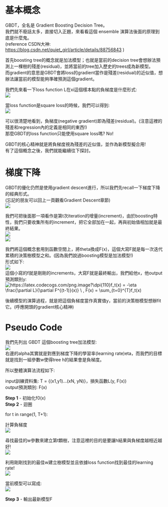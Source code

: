 # 基本概念
GBDT，全名是 Gradient Boosting  Decision Tree。  
我們就不廢話太多，直接切入正題，來看看這個 ensemble 演算法後面的原理到底是什麼鬼。  
(reference CSDN大神: https://blog.csdn.net/quiet_girl/article/details/88756843 )  

首先boosting tree的概念就是加法模型；也就是當前的decision tree會想辦法預測上一棵樹的殘差(residual)，並將當前的tree加入歷史的trees成為新模型。  
而gradient的意思是GBDT會將loss的gradient當作是殘差(residual)的近似值，想辦法讓當前的模型能夠準確預測這個gradient。  

我們先來看一下loss function L在xi這個樣本點的負梯度是什麼形式:  
<img src="https://latex.codecogs.com/png.image?\dpi{110}-[\frac{\partial&space;L(y_i,&space;F_{m-1}(x_i))}{\partial&space;F_{m-1}(x_i)}]" />  

當loss function是square loss的時候，我們可以得到:  
<img src="https://latex.codecogs.com/png.image?\dpi{110}L(y,&space;F(x))=\frac{1}{2}\sum_{i=0}^{n}(y-F(x_i))^2&space;\Rightarrow&space;\frac{\partial&space;L}{\partial&space;F(x_i)}=&space;-(y-F(x_i))" />

可以很清楚地看到，負梯度(negative gradient)即為殘差(residual)。(注意這裡的殘差和regression內的定義是相同的東西!)  
那麼GBDT的loss function只能使用square loss嗎? No!  

GBDT的核心精神就是將負梯度視為殘差的近似值，並作為新模型擬合用!  
有了這個概念之後，我們就能繼續往下探討。  

# 梯度下降
GBDT的優化仍然是使用gradient descent進行，所以我們先recall一下梯度下降的經典形式。  
(忘記的朋友可以回上一頁觀看Gradient Descent章節)    
<img src="https://latex.codecogs.com/png.image?\dpi{110}\theta^{(t)}&space;=&space;\theta&space;^{(t-1)}&space;-&space;\eta&space;\frac{\partial&space;L}{\partial&space;\theta^{(t-1)}}&space;"  />  

我們可把後面那一項看作是第t次iteration的增量(increment)，由於boosting特性，我們只要收集所有的increment，把它全部加在一起，再與初始值相加就是最終結果。  
<img src="https://latex.codecogs.com/png.image?\dpi{110}\theta_{increment}^{(t)}&space;=&space;-&space;\eta&space;\frac{\partial&space;L}{\partial&space;\theta^{(t-1)}}&space;" />  
<img src="https://latex.codecogs.com/png.image?\dpi{110}\theta_{final}&space;=&space;\theta^{(0)}&space;&plus;&space;\sum_{t=1}^{T}\theta_{increment}^{(t)}&space;" />  

我們將這個概念套用到函數空間上，將theta換成F(x)，這個大寫F就是每一次迭代累積的決策樹模型之和。(因為我們說過boosting模型是加法模型!)  
形式如下:  
<img src="https://latex.codecogs.com/png.image?\dpi{110}F^{(t)}(x)&space;=&space;F^{(t-1)}(x)&space;&plus;&space;f_t(x)&space;"  />  
這個小寫的f就是剛剛的increments，大寫F就是最終輸出，我們給他x，他output預測類別y:  
<img src="https://latex.codecogs.com/png.image?\dpi{110}f_t(x)&space;=&space;-\eta&space;\frac{\partial&space;L}{\partial&space;F^{(t-1)}(x)}&space;\&space;,&space;F(x)&space;=&space;\sum_{t=0}^{T}f_t(x)" title="https://latex.codecogs.com/png.image?\dpi{110}f_t(x) = -\eta \frac{\partial L}{\partial F^{(t-1)}(x)} \ , F(x) = \sum_{t=0}^{T}f_t(x)" />  

後續模型的演算過程，就是把這個負梯度當作真實值y，當前的決策樹模型想辦fit它。(呼應開頭的gradient核心精神)  

# Pseudo Code
我們先列出 GBDT 這個boosting tree加法模型:  
<img src="https://latex.codecogs.com/png.image?\dpi{110}F(x;w)&space;=&space;\sum_{t=0}^{T}f_t(x;w_t)&space;=&space;\sum_{t=0}^{T}\alpha_t&space;h^{(t)}(x;w_t)&space;" />  
右邊的alpha其實就是對應到梯度下降的學習率(learning rate)eta，而我們的目標就是找到一組參數w使得tree h的結果會是負梯度。  

所以整體演算法流程如下:  

input訓練資料集: T = {(x1,y1)...(xN, yN)}，損失函數L(y, F(x))  
output預測類別: F(x)  

**Step 1** - 初始化f0(x)  
**Step 2** - 迴圈  

for t in range(1, T+1):  

  計算負梯度  
  <img src="https://latex.codecogs.com/png.image?\dpi{110}\hat{h}^{(t)}(x_i)=-[\frac{\partial&space;L(y_i,&space;F^{(t-1)}(x_i))}{\partial&space;F^{(t-1)}(x_i)}]&space;,&space;\&space;i=1,2,...,N"  />  
  
  尋找最佳的w參數來建立第t顆樹，注意這裡的目的是要讓h結果與負梯度越相近越好!  
  <img src="https://latex.codecogs.com/png.image?\dpi{110}w^*&space;=&space;\underset{w}{argmin}\sum_{i=1}^{N}(\hat{h}^{(t)}(x_i)-h^{(t)}(x_i))^2"  />  
  
  利用剛剛找到的最佳w建立樹模型並且依據loss function找到最佳的learning rate!  
  <img src="https://latex.codecogs.com/png.image?\dpi{110}\rho^*&space;=&space;\underset{\rho&space;}{argmin}&space;\sum_{i=1}^{N}&space;L(h^{(t)}(x_i),&space;F^{(t-1)}(x_i)&plus;\rho&space;h^{(t)}(x_i,&space;w^*))"  />  
  
  當前模型可以寫成:  
  <img src="https://latex.codecogs.com/png.image?\dpi{110}f_t(x)&space;=&space;\rho^*&space;h^{(t)}(x,&space;w^*))&space;\Rightarrow&space;F^{(t)}(x)&space;=&space;F^{(t-1)}&plus;f_t(x)"/>  
  
**Step 3** - 輸出最新模型F  
